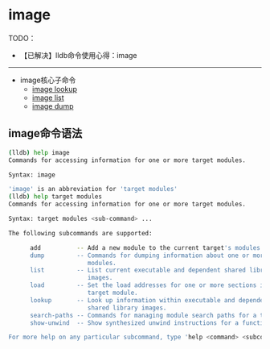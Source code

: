 # image

TODO：

* 【已解决】lldb命令使用心得：image

---

* image核心子命令
  * [image lookup](../../../lldb_commands/common_cmd/image/image_lookup/README.md)
  * [image list](../../../lldb_commands/common_cmd/image/image_list/README.md)
  * [image dump](../../../lldb_commands/common_cmd/image/image_dump/README.md)

## image命令语法

```bash
(lldb) help image
Commands for accessing information for one or more target modules.

Syntax: image

'image' is an abbreviation for 'target modules'
(lldb) help target modules
Commands for accessing information for one or more target modules.

Syntax: target modules <sub-command> ...

The following subcommands are supported:

      add          -- Add a new module to the current target's modules.
      dump         -- Commands for dumping information about one or more target
                      modules.
      list         -- List current executable and dependent shared library
                      images.
      load         -- Set the load addresses for one or more sections in a
                      target module.
      lookup       -- Look up information within executable and dependent
                      shared library images.
      search-paths -- Commands for managing module search paths for a target.
      show-unwind  -- Show synthesized unwind instructions for a function.

For more help on any particular subcommand, type 'help <command> <subcommand>'.
```
